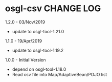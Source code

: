 # osgl-csv CHANGE LOG

1.2.0 - 03/Nov/2019
* update to osgl-tool-1.21.0

1.1.0 - 19/Apr/2019
* update to osgl-tool-1.19.2

1.0.0 - Initial Version
* depend on osgl-tool-1.18.0
* Read csv file into Map/AdaptiveBean/POJO list
